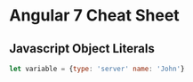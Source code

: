 # Angular 7 Cheat Sheet

## Javascript Object Literals

```javascript
let variable = {type: 'server' name: 'John'}
```





